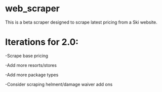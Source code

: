 # web_scraper

This is a beta scraper designed to scrape latest pricing from a Ski website.

# Iterations for 2.0:
-Scrape base pricing

-Add more resorts/stores

-Add more package types

-Consider scraping helment/damage waiver add ons
